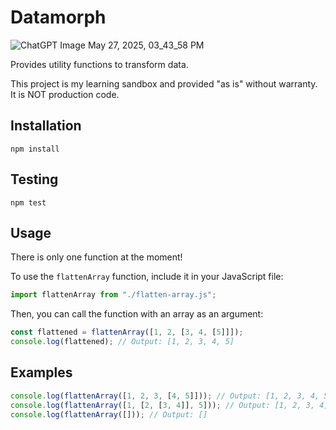 # Datamorph

![ChatGPT Image May 27, 2025, 03_43_58 PM](https://github.com/user-attachments/assets/0b60ac70-c597-46b9-aa1b-9fe01d82fed7)


Provides utility functions to transform data.

This project is my learning sandbox
and provided "as is" without warranty. It is NOT production code.

## Installation

`npm install`

## Testing

`npm test`

## Usage

There is only one function at the moment!

To use the `flattenArray` function, include it in your JavaScript file:

```javascript
import flattenArray from "./flatten-array.js";
```

Then, you can call the function with an array as an argument:

```javascript
const flattened = flattenArray([1, 2, [3, 4, [5]]]);
console.log(flattened); // Output: [1, 2, 3, 4, 5]
```

## Examples

```javascript
console.log(flattenArray([1, 2, 3, [4, 5]])); // Output: [1, 2, 3, 4, 5]
console.log(flattenArray([1, [2, [3, 4]], 5])); // Output: [1, 2, 3, 4, 5]
console.log(flattenArray([])); // Output: []
```
